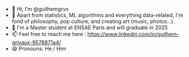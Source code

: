 - 👋 Hi, I’m @guilhemgrvx
- 👀 Apart from statistics, ML algorithms and everything data-related, I'm fond of philosophy, pop culture, and creating art (music, photos...)
- 🌱 I'm a Master student at ENSAE Paris and will graduate in 2025
- 📫 Feel free to reach me here : https://www.linkedin.com/in/guilhem-grivaux-9578871a4/
- 😄 Pronouns: He / Him

<!---
guilhemgrvx/guilhemgrvx is a ✨ special ✨ repository because its `README.md` (this file) appears on your GitHub profile.
You can click the Preview link to take a look at your changes.
--->
